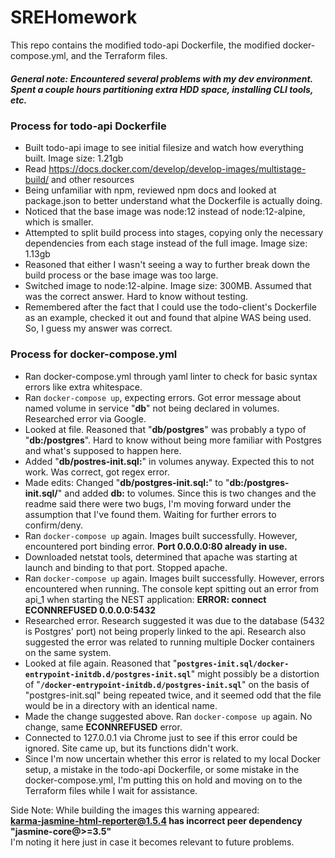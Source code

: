 # SREHomework
This repo contains the modified todo-api Dockerfile, the modified docker-compose.yml, and the Terraform files.

##### General note: Encountered several problems with my dev environment. Spent a couple hours partitioning extra HDD space, installing CLI tools, etc.

### Process for todo-api Dockerfile
* Built todo-api image to see initial filesize and watch how everything built. Image size: 1.21gb
* Read https://docs.docker.com/develop/develop-images/multistage-build/ and other resources
* Being unfamiliar with npm, reviewed npm docs and looked at package.json to better understand what the Dockerfile is actually doing.
* Noticed that the base image was node:12 instead of node:12-alpine, which is smaller.
* Attempted to split build process into stages, copying only the necessary dependencies from each stage instead of the full image. Image size: 1.13gb
* Reasoned that either I wasn't seeing a way to further break down the build process or the base image was too large.
* Switched image to node:12-alpine. Image size: 300MB. Assumed that was the correct answer. Hard to know without testing.
* Remembered after the fact that I could use the todo-client's Dockerfile as an example, checked it out and found that alpine WAS being used. So, I guess my answer was correct.

### Process for docker-compose.yml
* Ran docker-compose.yml through yaml linter to check for basic syntax errors like extra whitespace.
* Ran `docker-compose up`, expecting errors. Got error message about named volume in service "**db**" not being declared in volumes. Researched error via Google.
* Looked at file. Reasoned that "**db/postgres**" was probably a typo of "**db:/postgres**". Hard to know without being more familiar with Postgres and what's supposed to happen here.
* Added "**db/postres-init.sql:**" in volumes anyway. Expected this to not work. Was correct, got regex error.
* Made edits: Changed "**db/postgres-init.sql:**" to "**db:/postgres-init.sql/**" and added **db:** to volumes. Since this is two changes and the readme said there were two bugs, I'm moving forward under the assumption that I've found them. Waiting for further errors to confirm/deny.
* Ran `docker-compose up` again. Images built successfully. However, encountered port binding error. **Port 0.0.0.0:80 already in use.**
* Downloaded netstat tools, determined that apache was starting at launch and binding to that port. Stopped apache.
* Ran `docker-compose up` again. Images built successfully. However, errors encountered when running. The console kept spitting out an error from api_1 when starting the NEST application: **ERROR: connect ECONNREFUSED 0.0.0.0:5432**
* Researched error. Research suggested it was due to the database (5432 is Postgres' port) not being properly linked to the api. Research also suggested the error was related to running multiple Docker containers on the same system.
* Looked at file again. Reasoned that "**`postgres-init.sql/docker-entrypoint-initdb.d/postgres-init.sql`**" might possibly be a distortion of "**`/docker-entrypoint-initdb.d/postgres-init.sql`**" on the basis of "postgres-init.sql" being repeated twice, and it seemed odd that the file would be in a directory with an identical name.
* Made the change suggested above. Ran `docker-compose up` again. No change, same **ECONNREFUSED** error.
* Connected to 127.0.0.1 via Chrome just to see if this error could be ignored. Site came up, but its functions didn't work.
* Since I'm now uncertain whether this error is related to my local Docker setup, a mistake in the todo-api Dockerfile, or some mistake in the docker-compose.yml, I'm putting this on hold and moving on to the Terraform files while I wait for assistance.

Side Note: While building the images this warning appeared:  
**karma-jasmine-html-reporter@1.5.4 has incorrect peer dependency "jasmine-core@>=3.5"**  
I'm noting it here just in case it becomes relevant to future problems.


